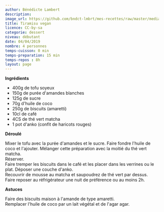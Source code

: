 ```yaml
---
author: Bénédicte Lambert
description: 
image_url: https://github.com/bndct-lmbrt/mes-recettes/raw/master/medias/tiramisu-vegan.jpg
title: Tiramisu vegan
licence: CC-by-sa
categorie: dessert
niveau: débutant
date: 04/04/2019
nombre: 4 personnes
temps-cuisson: 0 min
temps-preparation: 15 min
temps-repos : 8h
layout: page
---
```



**Ingrédients**  
 
* 400g de tofu soyeux
* 150g de purée d'amandes blanches
* 125g de sucre
* 70g d'huile de coco
* 250g de biscuits (amaretti)
* 10cl de café
* 4CS de thé vert matcha
* 1 pot d'anko (confit de haricots rouges)


**Déroulé**

Mixer le tofu avec la purée d'amandes et le sucre.
Faire fondre l'huile de coco et l'ajouter.
Mélanger cette préparation avec la moitié du thé vert matcha.  
Réserver.  
Faire tremper les biscuits dans le café et les placer dans les verrines ou le plat. 
Déposer une couche d'anko.   
Recouvrir de mousse au matcha et saupoudrez de thé vert par dessus.  
Faire reposer au réfrigérateur une nuit de préférence ou au moins 2h.
 

 
**Astuces** 

Faire des biscuits maison à l'amande de type amaretti.  
Remplacer l'huile de coco par un lait végétal et de l'agar agar.
